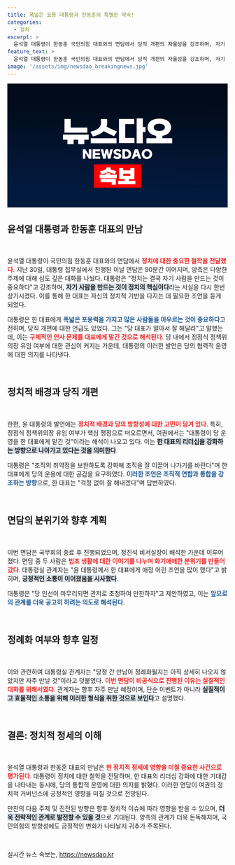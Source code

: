 ```yaml
---
title: 폭넓은 포용 대통령과 한동훈의 특별한 약속!
categories:
  - 정치
excerpt: >
  윤석열 대통령이 한동훈 국민의힘 대표와의 면담에서 당직 개편의 자율성을 강조하며, 자기 사람을 만드는 것이 중요하다고 조언했다. 이는 내부 갈등 해소와 당의 통합을 염두에 둔 발언으로 해석된다.
feature_text: >
  윤석열 대통령이 한동훈 국민의힘 대표와의 면담에서 당직 개편의 자율성을 강조하며, 자기 사람을 만드는 것이 중요하다고 조언했다. 이는 내부 갈등 해소와 당의 통합을 염두에 둔 발언으로 해석된다.
image: '/assets/img/newsdao_breakingnews.jpg'
---
```


<p><img src="/assets/img/newsdao_breakingnews.jpg" alt="cryptoinkorea 속보" /></p>

<h2 data-ke-size="size26">윤석열 대통령과 한동훈 대표의 만남</h2>

<p data-ke-size="size16">&nbsp;</p>

<p>윤석열 대통령이 국민의힘 한동훈 대표와의 면담에서 <b><span style="color: #ee2323;">정치에 대한 중요한 철학을 전달했다</span></b>. 지난 30일, 대통령 집무실에서 진행된 이날 면담은 90분간 이어지며, 양측은 다양한 주제에 대해 심도 깊은 대화를 나눴다. 대통령은 "정치는 결국 자기 사람을 만드는 것이 중요하다"고 강조하며, <b><span style="background-color: #21538527;">자기 사람을 만드는 것이 정치의 핵심이다</span></b>라는 사실을 다시 한번 상기시켰다. 이를 통해 한 대표는 자신의 정치적 기반을 다지는 데 필요한 조언을 듣게 되었다.</p>

<p>대통령은 한 대표에게 <b><span style="color: #1a5490;">폭넓은 포용력을 가지고 많은 사람들을 아우르는 것이 중요하다</span></b>고 전하며, 당직 개편에 대한 언급도 있었다. 그는 "당 대표가 알아서 잘 해달라"고 말했는데, 이는 <b><span style="color: #ee2323;">구체적인 인사 문제를 대표에게 맡긴 것으로 해석된다</span></b>. 당 내에서 정점식 정책위의장 유임 여부에 대한 관심이 커지는 가운데, 대통령의 이러한 발언은 당의 협력적 운영에 대한 의지를 나타낸다.</p>

<p data-ke-size="size16">&nbsp;</p>

<h2 data-ke-size="size26">정치적 배경과 당직 개편</h2>

<p data-ke-size="size16">&nbsp;</p>

<p>한편, 윤 대통령의 발언에는 <b><span style="color: #ee2323;">정치적 배경과 당의 방향성에 대한 고민이 담겨 있다</span></b>. 특히, 정점식 정책위의장 유임 여부가 핵심 쟁점으로 떠오르면서, 여권에서는 "대통령이 당 운영을 한 대표에게 맡긴 것"이라는 해석이 나오고 있다. 이는 <b><span style="background-color: #21538527;">한 대표의 리더십을 강화하는 방향으로 나아가고 있다는 것을 의미한다</span></b>.</p>

<p>대통령은 "조직의 취약점을 보완하도록 강화해 조직을 잘 이끌어 나가기를 바란다"며 한 대표에게 당의 운용에 대한 공감을 요구하였다. <b><span style="color: #1a5490;">이러한 조언은 조직적 연합과 통합을 강조하는 방향</span></b>으로, 한 대표는 "걱정 없이 잘 해내겠다"며 답변하였다.</p>

<p data-ke-size="size16">&nbsp;</p>

<h2 data-ke-size="size26">면담의 분위기와 향후 계획</h2>

<p data-ke-size="size16">&nbsp;</p>

<p>이번 면담은 국무회의 종료 후 진행되었으며, 정진석 비서실장이 배석한 가운데 이루어졌다. 면담 중 두 사람은 <b><span style="color: #ee2323;">법조 생활에 대한 이야기를 나누며 화기애애한 분위기를 만들어갔다</span></b>. 대통령실 관계자는 "윤 대통령께서 한 대표에게 애정 어린 조언을 많이 했다"고 밝히며, <b><span style="background-color: #21538527;">긍정적인 소통이 이어졌음을 시사했다</span></b>.</p>

<p>대통령은 "당 인선이 마무리되면 관저로 초청하여 만찬하자"고 제안하였고, 이는 <b><span style="color: #1a5490;">앞으로의 관계를 더욱 공고히 하려는 의도로 해석된다</span></b>.</p>

<p data-ke-size="size16">&nbsp;</p>

<h2 data-ke-size="size26">정례화 여부와 향후 일정</h2>

<p data-ke-size="size16">&nbsp;</p>

<p>이와 관련하여 대통령실 관계자는 "당정 간 만남이 정례화될지는 아직 상세히 나오지 않았지만 자주 만날 것"이라고 덧붙였다. <b><span style="color: #ee2323;">이번 면담이 비공식으로 진행된 이유는 실질적인 대화를 위해서였다</span></b>. 관계자는 향후 자주 만날 예정이며, 단순 이벤트가 아니라 <b><span style="background-color: #21538527;">실질적이고 효율적인 소통을 위해 이러한 형식을 취한 것으로 보인다</span></b>고 설명했다.</p>

<p data-ke-size="size16">&nbsp;</p>

<h2 data-ke-size="size26">결론: 정치적 정세의 이해</h2>

<p data-ke-size="size16">&nbsp;</p>

<p>윤석열 대통령과 한동훈 대표의 만남은 <b><span style="color: #ee2323;">현 정치적 정세에 영향을 미칠 중요한 사건으로 평가된다</span></b>. 대통령이 정치에 대한 철학을 전달하며, 한 대표의 리더십 강화에 대한 기대감을 나타내는 동시에, 당의 통합적 운영에 대한 의지를 밝혔다. 이러한 면담이 여권의 정치적 거버넌스에 긍정적인 영향을 미칠 것으로 전망된다.</p>

<p>만찬의 다음 주제 및 진전된 방향은 향후 정치적 이슈에 따라 영향을 받을 수 있으며, <b><span style="background-color: #21538527;">더욱 전략적인 관계로 발전할 수 있을 것</span></b>으로 기대된다. 양측의 관계가 더욱 돈독해지며, 국민의힘의 방향성에도 긍정적인 변화가 나타날지 귀추가 주목된다. </p>

<p data-ke-size="size16">&nbsp;</p>
실시간 뉴스 속보는, <a href="https://newsdao.kr" rel="dofollow">https://newsdao.kr</a>


